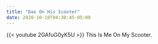 ```yaml
---
title: "Dax On His Scooter"
date: 2020-10-18T04:30:45-05:00
---
```


{{< youtube 2GAfuG0yK5U >}}
This Is Me On My Scooter.
